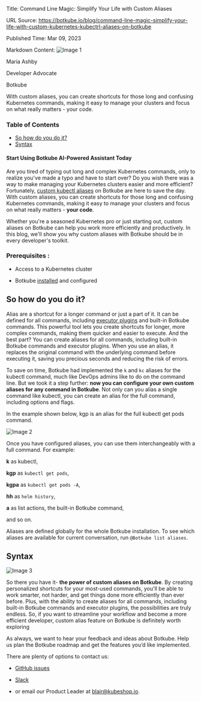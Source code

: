 Title: Command Line Magic: Simplify Your Life with Custom Aliases

URL Source: https://botkube.io/blog/command-line-magic-simplify-your-life-with-custom-kubernetes-kubectrl-aliases-on-botkube

Published Time: Mar 09, 2023

Markdown Content:
![Image 1](https://cdn.prod.website-files.com/634fabb21508d6c9db9bc46f/6408ed63e5b48fed17e54625_SE6Pjp9PW9TaOwePHJXRaxaLQgYdT2HX_5PYASmvIx8.jpeg)

Maria Ashby

Developer Advocate

Botkube

With custom aliases, you can create shortcuts for those long and confusing Kubernetes commands, making it easy to manage your clusters and focus on what really matters - your code.

### Table of Contents

*   [So how do you do it?](https://botkube.io/blog/command-line-magic-simplify-your-life-with-custom-kubernetes-kubectrl-aliases-on-botkube#so-how-do-you-do-it-)
*   [Syntax](https://botkube.io/blog/command-line-magic-simplify-your-life-with-custom-kubernetes-kubectrl-aliases-on-botkube#syntax)

#### Start Using Botkube AI-Powered Assistant Today

Are you tired of typing out long and complex Kubernetes commands, only to realize you've made a typo and have to start over? Do you wish there was a way to make managing your Kubernetes clusters easier and more efficient? Fortunately, [custom kubectl aliases](https://docs.botkube.io/usage/executor/#aliases) on Botkube are here to save the day. With custom aliases, you can create shortcuts for those long and confusing Kubernetes commands, making it easy to manage your clusters and focus on what really matters - **your code**.

Whether you're a seasoned Kubernetes pro or just starting out, custom aliases on Botkube can help you work more efficiently and productively. In this blog, we'll show you why custom aliases with Botkube should be in every developer's toolkit.

### Prerequisites :

*   Access to a Kubernetes cluster
    
*   Botkube [installed](https://docs.botkube.io/) and configured
    

So how do you do it?
--------------------

Alias are a shortcut for a longer command or just a part of it. It can be defined for all commands, including [executor plugins](https://docs.botkube.io/usage/executor/) and built-in Botkube commands. This powerful tool lets you create shortcuts for longer, more complex commands, making them quicker and easier to execute. And the best part? You can create aliases for all commands, including built-in Botkube commands and executor plugins. When you use an alias, it replaces the original command with the underlying command before executing it, saving you precious seconds and reducing the risk of errors.

To save on time, Botkube had implemented the `k` and `kc` aliases for the kubectl command, much like DevOps admins like to do on the command line. But we took it a step further: **now you can configure your own custom aliases for any command in Botkube**. Not only can you alias a single command like kubectl, you can create an alias for the full command, including options and flags.

In the example shown below, kgp is an alias for the full kubectl get pods command.

![Image 2](https://cdn.prod.website-files.com/634fabb21508d6c9db9bc46f/6408ec7df6773520fc340602_sLERrE-WA2Iv0EldUqYb-eeTU_dmKcSc9eK3k6ryJguJX8MuZyReFo14bHFCWumC846c87NEyVpyjLs3bJBImbK_aF_0iH4k6JCgoQHl0hrLRWzBdnZ5Y8Hg8AMICY4tRhyP06K9v539W8TuW9mTvvY.png)

Once you have configured aliases, you can use them interchangeably with a full command. For example:

**k** as kubectl,

**kgp** as `kubectl get pods`,

**kgpa** as `kubectl get pods -A`,

**hh** as `helm history`,

**a** as list actions, the built-in Botkube command,

and so on.

Aliases are defined globally for the whole Botkube installation. To see which aliases are available for current conversation, run `@Botkube list aliases`.

Syntax
------

![Image 3](https://cdn.prod.website-files.com/634fabb21508d6c9db9bc46f/642d8fd3d44f31b2f4b28059_Screenshot%202023-04-05%20at%208.11.31%20AM.png)

So there you have it- **the power of custom aliases on Botkube**. By creating personalized shortcuts for your most-used commands, you'll be able to work smarter, not harder, and get things done more efficiently than ever before. Plus, with the ability to create aliases for all commands, including built-in Botkube commands and executor plugins, the possibilities are truly endless. So, if you want to streamline your workflow and become a more efficient developer, custom alias feature on Botkube is definitely worth exploring

As always, we want to hear your feedback and ideas about Botkube. Help us plan the Botkube roadmap and get the features you’d like implemented.

There are plenty of options to contact us:

*   [GitHub issues](https://github.com/kubeshop/botkube/issues)
    
*   [Slack](https://join.botkube.io/)
    
*   or email our Product Leader at blair@kubeshop.io.
